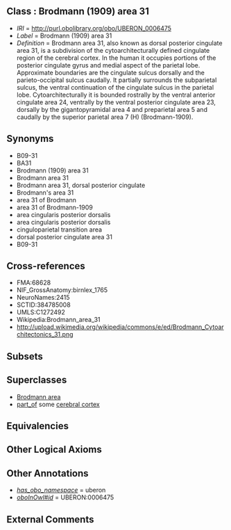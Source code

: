 
## Class : Brodmann (1909) area 31

 * *IRI* = http://purl.obolibrary.org/obo/UBERON_0006475
 * *Label* = Brodmann (1909) area 31
 * *Definition* = Brodmann area 31, also known as dorsal posterior cingulate area 31, is a subdivision of the cytoarchitecturally defined cingulate region of the cerebral cortex. In the human it occupies portions of the posterior cingulate gyrus and medial aspect of the parietal lobe. Approximate boundaries are the cingulate sulcus dorsally and the parieto-occipital sulcus caudally. It partially surrounds the subparietal sulcus, the ventral continuation of the cingulate sulcus in the parietal lobe. Cytoarchitecturally it is bounded rostrally by the ventral anterior cingulate area 24, ventrally by the ventral posterior cingulate area 23, dorsally by the gigantopyramidal area 4 and preparietal area 5 and caudally by the superior parietal area 7 (H) (Brodmann-1909).

## Synonyms

 * B09-31
 * BA31
 * Brodmann (1909) area 31
 * Brodmann area 31
 * Brodmann area 31, dorsal posterior cingulate
 * Brodmann's area 31
 * area 31 of Brodmann
 * area 31 of Brodmann-1909
 * area cingularis posterior dorsalis
 * area cingularis posterior dorsalis
 * cinguloparietal transition area
 * dorsal posterior cingulate area 31
 * B09-31

## Cross-references

 * FMA:68628
 * NIF_GrossAnatomy:birnlex_1765
 * NeuroNames:2415
 * SCTID:384785008
 * UMLS:C1272492
 * Wikipedia:Brodmann_area_31
 * http://upload.wikimedia.org/wikipedia/commons/e/ed/Brodmann_Cytoarchitectonics_31.png

## Subsets


## Superclasses

 * [Brodmann area](../../UBERON/29/UBERON_0013529.md)
 * [part_of](../../BFO/50/BFO_0000050.md) some [cerebral cortex](../../UBERON/56/UBERON_0000956.md)

## Equivalencies


## Other Logical Axioms


## Other Annotations

 * *[has_obo_namespace](../../ce/oboInOwl#hasOBONamespace.md)* = uberon
 * *[oboInOwl#id](../../id/oboInOwl#id.md)* = UBERON:0006475

## External Comments

